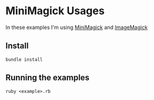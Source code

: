 # MiniMagick Usages

In these examples I'm using [MiniMagick](https://github.com/minimagick/minimagick) and [ImageMagick](http://www.imagemagick.org)

## Install

	bundle install

## Running the examples

	ruby <example>.rb


